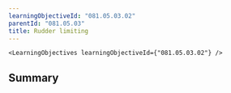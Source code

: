 ```yaml
---
learningObjectiveId: "081.05.03.02"
parentId: "081.05.03"
title: Rudder limiting
---
```


```tsx eval
<LearningObjectives learningObjectiveId={"081.05.03.02"} />
```

## Summary
